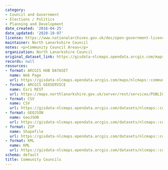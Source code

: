 ```yaml
---
category:
- Council and Government
- Elections / Politics
- Planning and Development
date_created: '2016-04-25'
date_updated: '2020-10-07'
license: https://www.nationalarchives.gov.uk/doc/open-government-licence/version/3/
maintainer: North Lanarkshire Council
notes: <p>Community Council Areas</p>
organization: North Lanarkshire Council
original_dataset_link: https://gisdata-nlcmaps.opendata.arcgis.com/maps/nlcmaps::community-councils-1
records: null
resources:
- format: ARCGIS HUB DATASET
  name: Web Page
  url: https://gisdata-nlcmaps.opendata.arcgis.com/maps/nlcmaps::community-councils-1
- format: ARCGIS GEOSERVICE
  name: Esri REST
  url: https://maps.northlanarkshire.gov.uk/server/rest/services/PUBLIC/OPEN_DATA_LAYERS/FeatureServer/0
- format: CSV
  name: CSV
  url: https://gisdata-nlcmaps.opendata.arcgis.com/datasets/nlcmaps::community-councils-1.csv?outSR=%7B%22latestWkid%22%3A27700%2C%22wkid%22%3A27700%7D
- format: GEOJSON
  name: GeoJSON
  url: https://gisdata-nlcmaps.opendata.arcgis.com/datasets/nlcmaps::community-councils-1.geojson?outSR=%7B%22latestWkid%22%3A27700%2C%22wkid%22%3A27700%7D
- format: ZIP
  name: Shapefile
  url: https://gisdata-nlcmaps.opendata.arcgis.com/datasets/nlcmaps::community-councils-1.zip?outSR=%7B%22latestWkid%22%3A27700%2C%22wkid%22%3A27700%7D
- format: KML
  name: KML
  url: https://gisdata-nlcmaps.opendata.arcgis.com/datasets/nlcmaps::community-councils-1.kml?outSR=%7B%22latestWkid%22%3A27700%2C%22wkid%22%3A27700%7D
schema: default
title: Community Councils
---
```

